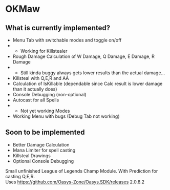 # OKMaw
## What is currently implemented?
* Menu Tab with switchable modes and toggle on/off
* * Working for Killstealer
* Rough Damage Calculation of W Damage, Q Damage, E Damage, R Damage
* * Still kinda buggy always gets lower results than the actual damage...
* Killsteal with Q,E,R and AA
* Calculation of IsKillable (dependable since Calc result is lower damage than it actually does)
* Console Debugging (non-optional)
* Autocast for all Spells
* * Not yet working Modes
* Working Menu with bugs (Debug Tab not working)
## Soon to be implemented
* Better Damage Calculation
* Mana Limiter for spell casting
* Killsteal Drawings
* Optional Console Debugging

Small unfinished League of Legends Champ Module. With Prediction for casting Q,E,R.<br>
Uses https://github.com/Oasys-Zone/Oasys.SDK/releases 2.0.8.2
